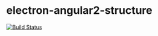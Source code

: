 # electron-angular2-structure

[![Build Status](https://travis-ci.org/dyammarcano/electron-angular2-structure.svg?branch=master)](https://travis-ci.org/dyammarcano/electron-angular2-structure)
